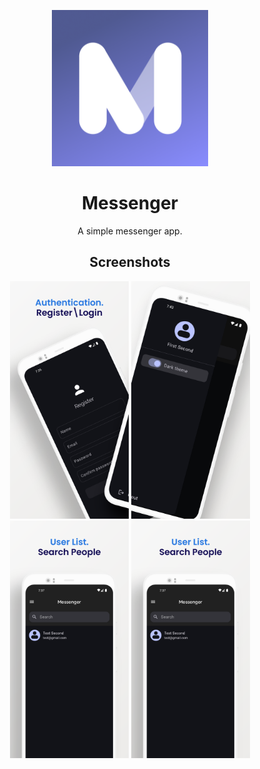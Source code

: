 <p align="middle" float="left">
    <img src="assets\logo\logo 1024x1024.png" alt="Preview 1" width="250">
</p>

<h1 align="center">Messenger</h1>

<div align="center">
  A simple messenger app.
</div>

<h2 align="center">Screenshots</h2>

<p align="middle" float="left">
  <img src="assets\previews\preview1.png" alt="Preview 1" width="190">
  <img src="assets\previews\preview2.png" alt="Preview 2" width="190">
  <img src="assets\previews\preview3.png" alt="Preview 3" width="190">
  <img src="assets\previews\preview3.png" alt="Preview 4" width="190">
</p>
